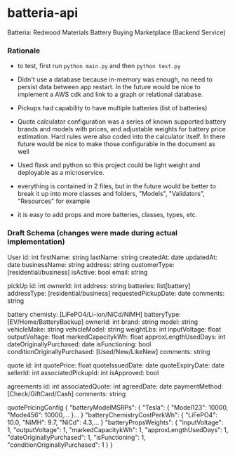 # batteria-api
Batteria: Redwood Materials Battery Buying Marketplace (Backend Service)


### Rationale

- to test, first run `python main.py` and then `python test.py`

- Didn't use a database because in-memory was enough, no need to persist data between app restart. In the future would be nice to implement a AWS cdk and link to a graph or relational database.

- Pickups had capability to have multiple batteries (list of batteries)

- Quote calculator configuration was a series of known supported battery brands and models with prices, and adjustable weights for battery price estimation. Hard rules were also coded into the calculator itself. In there future would be nice to make those configurable in the document as well

- Used flask and python so this project could be light weight and deployable as a microservice.

- everything is contained in 2 files, but in the future would be better to break it up into more classes and folders, "Models", "Validators", "Resources" for example

- it is easy to add props and more batteries, classes, types, etc.

### Draft Schema (changes were made during actual implementation)
User
    id: int
    firstName: string
    lastName: string
    createdAt: date
    updatedAt: date
    businessName: string
    address: string
    customerType: [residential/business]
    isActive: bool
    email: string

pickUp
    id: int
    ownerId: int
    address: string
    batteries: list[battery]
    addressType: [residential/business]
    requestedPickupDate: date
    comments: string


battery
    chemisty: [LiFePO4/Li-ion/NiCd/NiMH]
    batteryType: [EV/Home/BatteryBackup]
    ownerId: int
    brand: string
    model: string
    vehicleMake: string
    vehicleModel: string
    weightLbs: int
    inputVoltage: float
    outputVoltage: float
    markedCapacitykWh: float
    approxLengthUsedDays: int
    dateOriginallyPurchased: date
    isFunctioning: bool
    conditionOriginallyPurchased: [Used/New/LikeNew]
    comments: string

quote
    id: int
    quotePrice: float
    quoteIssuedDate: date
    quoteExpiryDate: date
    sellerId: int
    associatedPickupId: int
    isApproved: bool

agreements
    id: int
    associatedQuote: int
    agreedDate: date
    paymentMethod: [Check/GiftCard/Cash]
    comments: string

quotePricingConfig
    {
        "batteryModelMSRPs": {
            "Tesla": {
                "Model123": 10000,
                "Mode456": 10000,...
            }...
        }
        "batteryChemistryCostPerkWh": {
            "LiFePO4": 10.0,
            "NiMH": 9.7,
            "NiCd": 4.3,...
        }
        "batteryPropsWeights": {
            "inputVoltage": 1,
            "outputVoltage": 1,
            "markedCapacitykWh": 1,
            "approxLengthUsedDays": 1,
            "dateOriginallyPurchased": 1,
            "isFunctioning": 1,
            "conditionOriginallyPurchased": 1
        }
    }